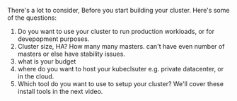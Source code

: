 There's a lot to consider, Before you start building your cluster. Here's some of the questions:

1. Do you want to use your cluster to run production workloads, or for devepopment purposes. 
2. Cluster size, HA? How many many masters. can't have even number of masters or else have stability issues. 
3. what is your budget
4. where do you want to host your kubeclsuter e.g. private datacenter, or in the cloud. 
5. Which tool do you want to use to setup your cluster? We'll cover these install tools in the next video. 

